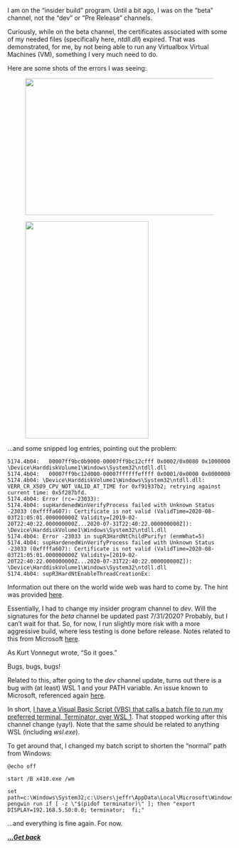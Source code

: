 I am on the &#8220;insider build&#8221; program. Until a bit ago, I was on the &#8220;beta&#8221; channel, not the &#8220;dev&#8221; or &#8220;Pre Release&#8221; channels.

Curiously, while on the beta channel, the certificates associated with some of my needed files (specifically here, _ntdll.dll_) expired. That was demonstrated, for me, by not being able to run any Virtualbox Virtual Machines (VM), something I very much need to do.

Here are some shots of the errors I was seeing:<figure class="wp-block-image">

<img loading="lazy" width="522" height="307" src="https://jwinn.getamonkey.com/wp-content/uploads/2020/08/Annotation-2020-08-03-153043.png" alt="" class="wp-image-304" srcset="https://jwinn.getamonkey.com/wp-content/uploads/2020/08/Annotation-2020-08-03-153043.png 522w, https://jwinn.getamonkey.com/wp-content/uploads/2020/08/Annotation-2020-08-03-153043-300x176.png 300w" sizes="(max-width: 522px) 100vw, 522px" /> </figure> <figure class="wp-block-image"><img loading="lazy" width="277" height="487" src="https://jwinn.getamonkey.com/wp-content/uploads/2020/08/Annotation-2020-08-03-153053.png" alt="" class="wp-image-305" srcset="https://jwinn.getamonkey.com/wp-content/uploads/2020/08/Annotation-2020-08-03-153053.png 277w, https://jwinn.getamonkey.com/wp-content/uploads/2020/08/Annotation-2020-08-03-153053-171x300.png 171w" sizes="(max-width: 277px) 100vw, 277px" /></figure> 

&#8230;and some snipped log entries, pointing out the problem:  


<pre class="wp-block-code"><code>5174.4b04:   00007ff9bc0b9000-00007ff9bc12cfff 0x0002/0x0080 0x1000000  \Device\HarddiskVolume1\Windows\System32\ntdll.dll
5174.4b04:   00007ff9bc12d000-00007ffffffeffff 0x0001/0x0000 0x0000000
5174.4b04: \Device\HarddiskVolume1\Windows\System32\ntdll.dll: VERR_CR_X509_CPV_NOT_VALID_AT_TIME for 0xf91937b2; retrying against current time: 0x5f287bfd.
5174.4b04: Error (rc=-23033):
5174.4b04: supHardenedWinVerifyProcess failed with Unknown Status -23033 (0xffffa607): Certificate is not valid (ValidTime=2020-08-03T21:05:01.000000000Z Validity=[2019-02-20T22:40:22.000000000Z...2020-07-31T22:40:22.000000000Z]): \Device\HarddiskVolume1\Windows\System32\ntdll.dll
5174.4b04: Error -23033 in supR3HardNtChildPurify! (enmWhat=5)
5174.4b04: supHardenedWinVerifyProcess failed with Unknown Status -23033 (0xffffa607): Certificate is not valid (ValidTime=2020-08-03T21:05:01.000000000Z Validity=[2019-02-20T22:40:22.000000000Z...2020-07-31T22:40:22.000000000Z]): \Device\HarddiskVolume1\Windows\System32\ntdll.dll
5174.4b04: supR3HardNtEnableThreadCreationEx:</code></pre>

Information out there on the world wide web was hard to come by. The hint was provided [here](https://www.virtualbox.org/ticket/16202).

Essentially, I had to change my insider program channel to _dev_. Will the signatures for the _beta_ channel be updated past 7/31/2020? Probably, but I can&#8217;t wait for that. So, for now, I run slightly more risk with a more aggressive build, where less testing is done before release. Notes related to this from Microsoft [here](https://blogs.windows.com/windowsexperience/2020/07/29/announcing-windows-10-insider-preview-build-20180/).  


As Kurt Vonnegut wrote, &#8220;So it goes.&#8221;

Bugs, bugs, bugs!

Related to this, after going to the _dev_ channel update, turns out there is a bug with (at least) WSL 1 and your PATH variable. An issue known to Microsoft, referenced again [here](https://blogs.windows.com/windowsexperience/2020/07/29/announcing-windows-10-insider-preview-build-20180/).

In short, [I have a Visual Basic Script (VBS) that calls a batch file to run my preferred terminal, Terminator, over WSL 1](https://jwinn.getamonkey.com/?page_id=193). That stopped working after this channel change (yay!). Note that the same should be related to anything WSL (including _wsl.exe_).

To get around that, I changed my batch script to shorten the &#8220;normal&#8221; path from Windows:

<pre class="wp-block-code"><code>@echo off

start /B x410.exe /wm

set path=c:\Windows\System32;c:\Users\jeffr\AppData\Local\Microsoft\WindowsApps
pengwin run if [ -z \"$(pidof terminator)\" ]; then "export DISPLAY=192.168.5.50:0.0; terminator;  fi;"</code></pre>

&#8230;and everything is fine again. For now.

[***...Get back***](../it-the-hard-way.html)
